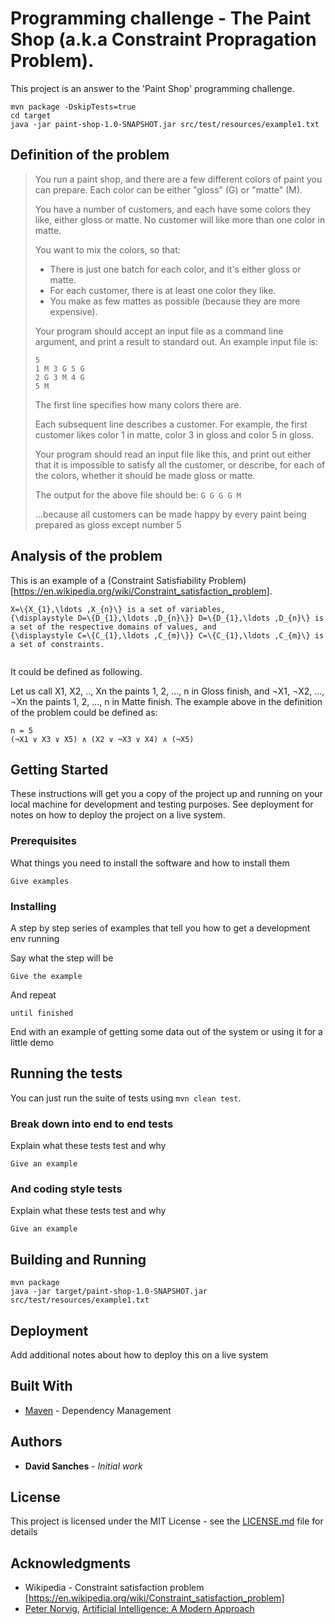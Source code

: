 # Programming challenge - The Paint Shop (a.k.a Constraint Propragation Problem).

This project is an answer to the 'Paint Shop' programming challenge.

```
mvn package -DskipTests=true
cd target
java -jar paint-shop-1.0-SNAPSHOT.jar src/test/resources/example1.txt
```

## Definition of the problem

> You run a paint shop, and there are a few different colors of paint 
you can prepare. Each color can be either "gloss" (G) or "matte" (M).
>
> You have a number of customers, and each have some colors they like, either gloss or matte. No customer will like more than one color in matte.
>
> You want to mix the colors, so that:
> * There is just one batch for each color, and it's either gloss or matte.
> * For each customer, there is at least one color they like.
> * You make as few mattes as possible (because they are more expensive).
>
> Your program should accept an input file as a command line argument, and print a result to standard out.
> An example input file is:
> ```
> 5
> 1 M 3 G 5 G
> 2 G 3 M 4 G
> 5 M
> ```
>
> The first line specifies how many colors there are.
>
> Each subsequent line describes a customer.  For example, the first customer likes color 1 in matte, color 3 in gloss and color 5 in gloss.
>
> Your program should read an input file like this, and print out either that it is impossible to satisfy all the customer, or describe, for each of the colors, whether it should be made gloss or matte.
>
> The output for the above file should be:
> `G G G G M`
>
> ...because all customers can be made happy by every paint being prepared as gloss except number 5

## Analysis of the problem

This is an example of a (Constraint Satisfiability Problem)[https://en.wikipedia.org/wiki/Constraint_satisfaction_problem].
```
X=\{X_{1},\ldots ,X_{n}\} is a set of variables,
{\displaystyle D=\{D_{1},\ldots ,D_{n}\}} D=\{D_{1},\ldots ,D_{n}\} is a set of the respective domains of values, and
{\displaystyle C=\{C_{1},\ldots ,C_{m}\}} C=\{C_{1},\ldots ,C_{m}\} is a set of constraints.
```

```
```

It could be defined as following.

Let us call X1, X2, .., Xn the paints 1, 2, ..., n in Gloss finish,
and ¬X1, ¬X2, ..., ¬Xn the paints 1, 2, ..., n in Matte finish.
The example above in the definition of the problem could be defined as:

```
n = 5
(¬X1 ∨ X3 ∨ X5) ∧ (X2 ∨ ¬X3 ∨ X4) ∧ (¬X5)
```


## Getting Started

These instructions will get you a copy of the project up and running on your local machine for development and testing purposes. See deployment for notes on how to deploy the project on a live system.

### Prerequisites

What things you need to install the software and how to install them

```
Give examples
```

### Installing

A step by step series of examples that tell you how to get a development env running

Say what the step will be

```
Give the example
```

And repeat

```
until finished
```

End with an example of getting some data out of the system or using it for a little demo

## Running the tests

You can just run the suite of tests using `mvn clean test`.

### Break down into end to end tests

Explain what these tests test and why

```
Give an example
```

### And coding style tests

Explain what these tests test and why

```
Give an example
```

## Building and Running

```
mvn package
java -jar target/paint-shop-1.0-SNAPSHOT.jar src/test/resources/example1.txt

```


## Deployment

Add additional notes about how to deploy this on a live system

## Built With

* [Maven](https://maven.apache.org/) - Dependency Management


## Authors

* **David Sanches** - *Initial work*

## License

This project is licensed under the MIT License - see the [LICENSE.md](LICENSE.md) file for details

## Acknowledgments

* Wikipedia - Constraint satisfaction problem [https://en.wikipedia.org/wiki/Constraint_satisfaction_problem]
* [Peter Norvig](http://norvig.com/), [Artificial Intelligence: A Modern Approach](http://aima.cs.berkeley.edu/)

